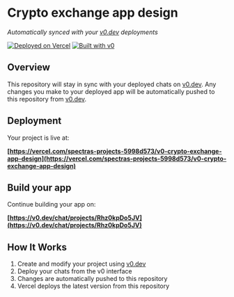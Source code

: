 # Crypto exchange app design

*Automatically synced with your [v0.dev](https://v0.dev) deployments*

[![Deployed on Vercel](https://img.shields.io/badge/Deployed%20on-Vercel-black?style=for-the-badge&logo=vercel)](https://vercel.com/spectras-projects-5998d573/v0-crypto-exchange-app-design)
[![Built with v0](https://img.shields.io/badge/Built%20with-v0.dev-black?style=for-the-badge)](https://v0.dev/chat/projects/Rhz0kpDo5JV)

## Overview

This repository will stay in sync with your deployed chats on [v0.dev](https://v0.dev).
Any changes you make to your deployed app will be automatically pushed to this repository from [v0.dev](https://v0.dev).

## Deployment

Your project is live at:

**[https://vercel.com/spectras-projects-5998d573/v0-crypto-exchange-app-design](https://vercel.com/spectras-projects-5998d573/v0-crypto-exchange-app-design)**

## Build your app

Continue building your app on:

**[https://v0.dev/chat/projects/Rhz0kpDo5JV](https://v0.dev/chat/projects/Rhz0kpDo5JV)**

## How It Works

1. Create and modify your project using [v0.dev](https://v0.dev)
2. Deploy your chats from the v0 interface
3. Changes are automatically pushed to this repository
4. Vercel deploys the latest version from this repository